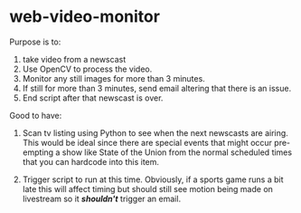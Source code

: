 # web-video-monitor

Purpose is to:

1. take video from a newscast
2. Use OpenCV to process the video. 
3. Monitor any still images for more than 3 minutes.
4. If still for more than 3 minutes, send email altering that there is an issue. 
5. End script after that newscast is over. 

Good to have:
1. Scan tv listing using Python to see when the next newscasts are airing.
  This would be ideal since there are special events that might occur pre-empting a show like State of the Union
  from the normal scheduled times that you can hardcode into this item.

2. Trigger script to run at this time.
 Obviously, if a sports game runs a bit late this will affect timing but should still see motion being made on 
 livestream so it <b><i>shouldn't</i></b> trigger an email. 
